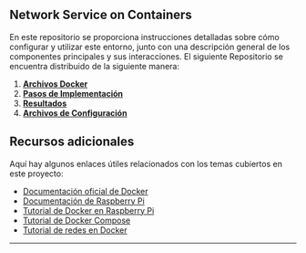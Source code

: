 ## Network Service on Containers

En este repositorio se proporciona instrucciones detalladas sobre cómo configurar y utilizar este entorno, junto con una descripción general de los componentes principales y sus interacciones.
El siguiente Repositorio se encuentra distribuido de la siguiente manera:
1. **[Archivos Docker](https://github.com/AndresYE/Network_Service_on_Containers/tree/bdf2b9bf9a4e1b843713dc97265ea49001e1605f/Docker)**
2. **[Pasos de Implementación](https://github.com/AndresYE/Network_Service_on_Containers/tree/39d77c343b654ae6a8ca5f086171da40176069a8/Steps)**
3. **[Resultados](https://github.com/AndresYE/Network_Service_on_Containers/tree/27125a01d08ada159dcafed16e57ddc6fc33187c/Resultados)**
4. **[Archivos de Configuración]()**

## Recursos adicionales

Aquí hay algunos enlaces útiles relacionados con los temas cubiertos en este proyecto:

- [Documentación oficial de Docker](https://docs.docker.com)
- [Documentación de Raspberry Pi](https://www.raspberrypi.org/documentation/)
- [Tutorial de Docker en Raspberry Pi](https://www.docker.com/blog/happy-pi-day-docker-raspberry-pi/)
- [Tutorial de Docker Compose](https://docs.docker.com/compose/gettingstarted/)
- [Tutorial de redes en Docker](https://docs.docker.com/network/)


---
